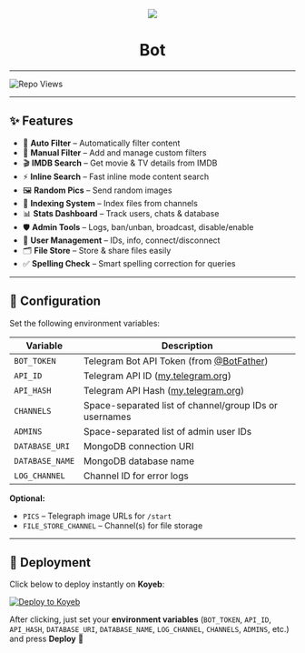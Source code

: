 <p align="center">
  <img src="https://files.catbox.moe/wllfrk.png">
</p>
<h1 align="center">
  Bot
</h1>

---

![Repo Views](https://komarev.com/ghpvc/?username=TGEBOTZ&repo=Auto-Filter-v7&label=Views&color=blue&style=for-the-badge)

---

## ✨ Features

- 🔎 **Auto Filter** – Automatically filter content  
- 📝 **Manual Filter** – Add and manage custom filters  
- 🎬 **IMDB Search** – Get movie & TV details from IMDB  
- ⚡ **Inline Search** – Fast inline mode content search  
- 🖼 **Random Pics** – Send random images  
- 📂 **Indexing System** – Index files from channels  
- 📊 **Stats Dashboard** – Track users, chats & database  
- 🛡 **Admin Tools** – Logs, ban/unban, broadcast, disable/enable  
- 🔐 **User Management** – IDs, info, connect/disconnect  
- 🗂 **File Store** – Store & share files easily  
- ✅ **Spelling Check** – Smart spelling correction for queries  

---

## 🔧 Configuration

Set the following environment variables:

| Variable | Description |
|----------|-------------|
| `BOT_TOKEN` | Telegram Bot API Token (from [@BotFather](https://t.me/BotFather)) |
| `API_ID` | Telegram API ID ([my.telegram.org](https://my.telegram.org)) |
| `API_HASH` | Telegram API Hash ([my.telegram.org](https://my.telegram.org)) |
| `CHANNELS` | Space-separated list of channel/group IDs or usernames |
| `ADMINS` | Space-separated list of admin user IDs |
| `DATABASE_URI` | MongoDB connection URI |
| `DATABASE_NAME` | MongoDB database name |
| `LOG_CHANNEL` | Channel ID for error logs |

**Optional:**

- `PICS` – Telegraph image URLs for `/start`  
- `FILE_STORE_CHANNEL` – Channel(s) for file storage  

---

## 🚀 Deployment

Click below to deploy instantly on **Koyeb**:

[![Deploy to Koyeb](https://www.koyeb.com/static/images/deploy/button.svg)](https://app.koyeb.com/deploy?type=git&repository=github.com/TGEBOTZ/Auto-Filter-v7&branch=main&name=auto-filter-v7)

After clicking, just set your **environment variables** (`BOT_TOKEN`, `API_ID`, `API_HASH`, `DATABASE_URI`, `DATABASE_NAME`, `LOG_CHANNEL`, `CHANNELS`, `ADMINS`, etc.) and press **Deploy** 🎉
